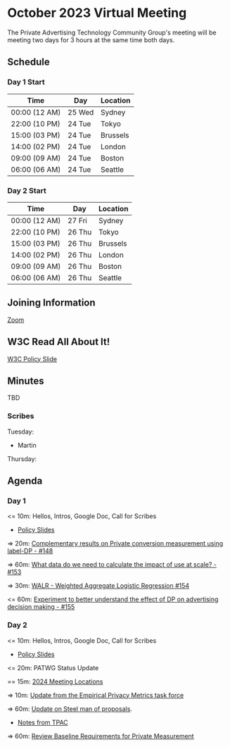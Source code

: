 # October 2023 Virtual Meeting

The Private Advertising Technology Community Group's meeting will be meeting two days for 3 hours at the same time both days.

## Schedule

### Day 1 Start

| Time          | Day    | Location      |
| ------------- | ------ | ------------- |
| 00:00 (12 AM) | 25 Wed | Sydney        |
| 22:00 (10 PM) | 24 Tue | Tokyo         |
| 15:00 (03 PM) | 24 Tue | Brussels      |
| 14:00 (02 PM) | 24 Tue | London        |
| 09:00 (09 AM) | 24 Tue | Boston        |
| 06:00 (06 AM) | 24 Tue | Seattle       |

### Day 2 Start

| Time          | Day    | Location      |
| ------------- | ------ | ------------- |
| 00:00 (12 AM) | 27 Fri | Sydney        |
| 22:00 (10 PM) | 26 Thu | Tokyo         |
| 15:00 (03 PM) | 26 Thu | Brussels      |
| 14:00 (02 PM) | 26 Thu | London        |
| 09:00 (09 AM) | 26 Thu | Boston        |
| 06:00 (06 AM) | 26 Thu | Seattle       |


## Joining Information

[Zoom](https://w3c.zoom.us/j/82659868398?pwd=R2wyMlVzVGcwcmZJb1BpZmdDc2crUT09)

## W3C Read All About It!

[W3C Policy Slide](https://github.com/patcg/meetings/blob/main/W3C%20Read%20All%20About%20It!.pd)

## Minutes

TBD

### Scribes

Tuesday:
- Martin


Thursday: 


## Agenda

### Day 1 

<= 10m: Hellos, Intros, Google Doc, Call for Scribes
- [Policy Slides](https://github.com/patcg/meetings/blob/main/2023/03/21-telecon/W3C%20Read%20All%20About%20It!.pdf)  

=> 20m: [Complementary results on Private conversion measurement using label-DP - #148](https://github.com/patcg/meetings/issues/148)

=> 60m: [What data do we need to calculate the impact of use at scale? - #153](https://github.com/patcg/meetings/issues/153)

=> 30m: [WALR - Weighted Aggregate Logistic Regression #154](https://github.com/patcg/meetings/issues/154)

<= 60m: [Experiment to better understand the effect of DP on advertising decision making - #155](https://github.com/patcg/meetings/issues/155)

### Day 2 

<= 10m: Hellos, Intros, Google Doc, Call for Scribes
- [Policy Slides](https://github.com/patcg/meetings/blob/main/2023/03/21-telecon/W3C%20Read%20All%20About%20It!.pdf)

<= 20m: PATWG Status Update

== 15m: [2024 Meeting Locations](https://github.com/patcg/meetings/issues/157)

=> 10m: [Update from the Empirical Privacy Metrics task force](https://github.com/patcg/meetings/issues/137)

=> 60m: [Update on Steel man of proposals](https://github.com/patcg/meetings/issues/152). 
- [Notes from TPAC](https://docs.google.com/document/d/1wVsFRDEUgJT-b-j-nYn8b0PXdPIKPmCOraT8R5fHAmI/edit?usp=sharing)

=> 60m: [Review Baseline Requirements for Private Measurement](https://github.com/patcg/meetings/issues/141)
